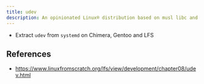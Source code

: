 ```yaml
---
title: udev
description: An opinionated Linux® distribution based on musl libc and toybox
---
```


- Extract `udev` from `systemd` on Chimera, Gentoo and LFS

## References
- https://www.linuxfromscratch.org/lfs/view/development/chapter08/udev.html
